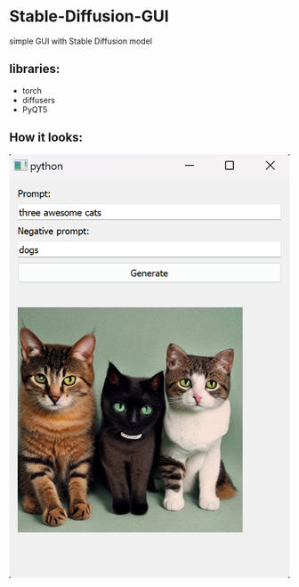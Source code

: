 # Stable-Diffusion-GUI
simple GUI with Stable Diffusion model

## libraries:
  - torch
  - diffusers
  - PyQT5

## How it looks:
![Img](images/window.png)

